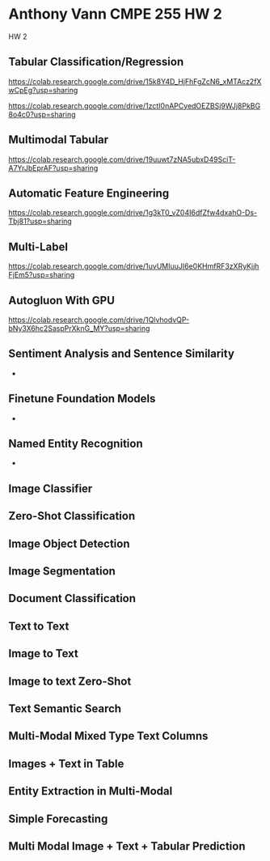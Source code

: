 # Anthony Vann CMPE 255 HW 2
HW 2 

## Tabular Classification/Regression
https://colab.research.google.com/drive/15k8Y4D_HjFhFgZcN6_xMTAcz2fXwCpEg?usp=sharing

https://colab.research.google.com/drive/1zctI0nAPCyedOEZBSj9WJj8PkBG8o4c0?usp=sharing

## Multimodal Tabular
https://colab.research.google.com/drive/19uuwt7zNA5ubxD49SciT-A7YrJbEprAF?usp=sharing

## Automatic Feature Engineering
https://colab.research.google.com/drive/1g3kT0_vZ04I6dfZfw4dxahO-Ds-Tbj81?usp=sharing

## Multi-Label
https://colab.research.google.com/drive/1uvUMIuuJI6e0KHmfRF3zXRyKjjhFjEm5?usp=sharing

## Autogluon With GPU
https://colab.research.google.com/drive/1QlvhodvQP-bNy3X6hc2SaspPrXknG_MY?usp=sharing

## Sentiment Analysis and Sentence Similarity
-

## Finetune Foundation Models
-

## Named Entity Recognition
-

## Image Classifier

## Zero-Shot Classification

## Image Object Detection

## Image Segmentation

## Document Classification

## Text to Text

## Image to Text

## Image to text Zero-Shot

## Text Semantic Search 

## Multi-Modal Mixed Type Text Columns

## Images + Text in Table

## Entity Extraction in Multi-Modal

## Simple Forecasting

## Multi Modal Image + Text + Tabular Prediction

